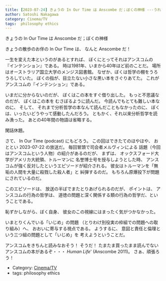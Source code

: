 ```yaml
---
title: [2023-07-24] きょうの In Our Time は Anscombe だ；ぼくの神様 ---うれし！
author: Satoshi Nakagawa
category: Cinema/TV
tags:  philosophy ethics
---
```


きょうの In Our Time は Anscombe だ；ぼくの神様

 きょうの散歩のお伴の In Our Time は、
なんと Anscombe だ！

 一生を変えた本というのがあるとすれば、
ぼくにとってそれはアンスコムの『インテンション』である。
時は1981年、いまから40年ほど前のことだ。
場所はオーストラリア国立大学のメンジス図書館。
なぜか、ぼくは哲学の棚をうろうろしていた。
ぼくの指が、目立たない小さな黒い本をさぐりあてた。
これがアンスコムの『インテンション』である。

 いまだに分からないのだが、
ぼくはこの本をすぐ借り出した。
もっと不思議なのだが、
ぼくはこの本を
むさぼるように読んだ。
今読んでもとても難しい本なのに、
そして、
それまで分析哲学の本なんて読んだこともなかったのに、
ぼくは、いったいどうやって感動したんだろう。
ともかく、それ以来分析哲学を読み漁った。
あとの40年間の物語は省略する。

 閑話休題。

 さて、
In Our Time (podcast) にもどろう。
この回はできたてのほやほや、
おととい 2023-07-22 の放送だ。
毎回冒頭で司会者メルヴィンによる
話題（今回はアンスコムという人物）の紹介があるのだが、
まずは、
オックスフォード大学がアメリカ大統領、トルーマンに
名誉博士号を授与しようとした時、
アンスコムが強く反対したというエピソードが紹介される。
彼女はトルーマンを「無垢の人間を大量に殺戮した殺人者」と
糾弾するのだ。
もちろん原爆投下が問題にされているのだ。

 このエピソードは、
放送の半ばでまたとりあげられるのだが、
ポイントは、
アンスコムの行為の哲学は、
道徳の問題と深く関係する類の行為の哲学だ、ということである。

 恥ずかしながら、ぼく自身、
彼女のこの視線にはまったく気がつかなかった。

 いまとりくんでいる「いじめ」の問題
（とりわけ別役実の枠組での問題への取り組み）へ、
おおいに寄与する視点である。
ようするに、
意図と責任と倫理という三つ組の問題として「いじめ」を
考えようということだ。

 アンスコムをきちんと読みなおそう！
そうだ！
たまたま買ったまま読んでないアンスコムの本があるぞ・・・
_Human Life_'
(Anscombe 2011)。
さぁ、頑張ろう！

- Category: [Cinema/TV](https://merapano.github.io/categories.html#Cinema/TV)
- tags:  philosophy ethics
